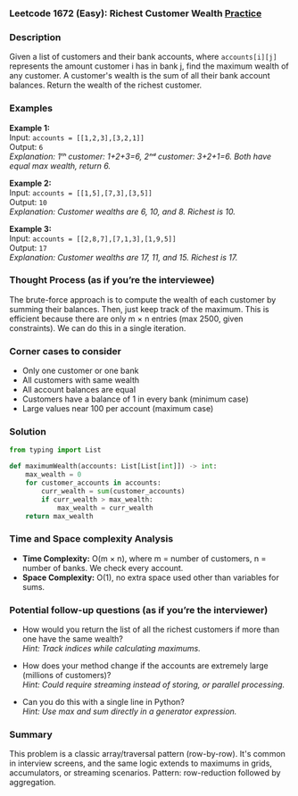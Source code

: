 ### Leetcode 1672 (Easy): Richest Customer Wealth [Practice](https://leetcode.com/problems/richest-customer-wealth)

### Description  
Given a list of customers and their bank accounts, where `accounts[i][j]` represents the amount customer i has in bank j, find the maximum wealth of any customer. A customer's wealth is the sum of all their bank account balances. Return the wealth of the richest customer.

### Examples  

**Example 1:**  
Input: `accounts = [[1,2,3],[3,2,1]]`  
Output: `6`  
*Explanation: 1ᵗʰ customer: 1+2+3=6, 2ⁿᵈ customer: 3+2+1=6. Both have equal max wealth, return 6.*

**Example 2:**  
Input: `accounts = [[1,5],[7,3],[3,5]]`  
Output: `10`  
*Explanation: Customer wealths are 6, 10, and 8. Richest is 10.*

**Example 3:**  
Input: `accounts = [[2,8,7],[7,1,3],[1,9,5]]`  
Output: `17`  
*Explanation: Customer wealths are 17, 11, and 15. Richest is 17.*

### Thought Process (as if you’re the interviewee)  
The brute-force approach is to compute the wealth of each customer by summing their balances. Then, just keep track of the maximum. This is efficient because there are only m × n entries (max 2500, given constraints). We can do this in a single iteration.

### Corner cases to consider  
- Only one customer or one bank
- All customers with same wealth
- All account balances are equal
- Customers have a balance of 1 in every bank (minimum case)
- Large values near 100 per account (maximum case)

### Solution

```python
from typing import List

def maximumWealth(accounts: List[List[int]]) -> int:
    max_wealth = 0
    for customer_accounts in accounts:
        curr_wealth = sum(customer_accounts)
        if curr_wealth > max_wealth:
            max_wealth = curr_wealth
    return max_wealth
```

### Time and Space complexity Analysis  
- **Time Complexity:** O(m × n), where m = number of customers, n = number of banks. We check every account.
- **Space Complexity:** O(1), no extra space used other than variables for sums.

### Potential follow-up questions (as if you’re the interviewer)  

- How would you return the list of all the richest customers if more than one have the same wealth?  
  *Hint: Track indices while calculating maximums.*

- How does your method change if the accounts are extremely large (millions of customers)?  
  *Hint: Could require streaming instead of storing, or parallel processing.*

- Can you do this with a single line in Python?  
  *Hint: Use max and sum directly in a generator expression.*

### Summary
This problem is a classic array/traversal pattern (row-by-row). It's common in interview screens, and the same logic extends to maximums in grids, accumulators, or streaming scenarios. Pattern: row-reduction followed by aggregation.